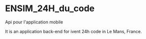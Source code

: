 # ENSIM_24H_du_code
Api pour l'application mobile 

It is an application back-end for ivent 24h code in Le Mans, France.
